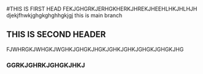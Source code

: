 #THIS IS FIRST HEAD
FEKJGHGRKJERHGKHERKJHREKJHEEHLHKJHLHJH
djekjfhwkjghgkghghhgkjgj
this is main branch
## THIS IS SECOND HEADER
FJWHRGKJWHGKJWGHKJGHGKJHGKJGHKJGHKJGHGKJGHGKJHG

### GGRKJGHRKJGHGKJHKJ